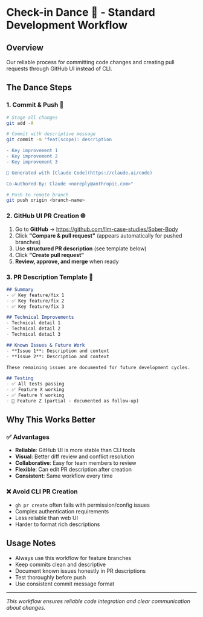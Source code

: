 # Check-in Dance 🕺 - Standard Development Workflow

## Overview
Our reliable process for committing code changes and creating pull requests through GitHub UI instead of CLI.

## The Dance Steps

### 1. **Commit & Push** 🎯
```bash
# Stage all changes
git add -A

# Commit with descriptive message
git commit -m "feat(scope): description

- Key improvement 1
- Key improvement 2
- Key improvement 3

🤖 Generated with [Claude Code](https://claude.ai/code)

Co-Authored-By: Claude <noreply@anthropic.com>"

# Push to remote branch
git push origin <branch-name>
```

### 2. **GitHub UI PR Creation** 🌐
1. Go to **GitHub** → https://github.com/llm-case-studies/Sober-Body
2. Click **"Compare & pull request"** (appears automatically for pushed branches)
3. Use **structured PR description** (see template below)
4. Click **"Create pull request"**
5. **Review, approve, and merge** when ready

### 3. **PR Description Template** 📝
```markdown
## Summary
- ✅ Key feature/fix 1
- ✅ Key feature/fix 2  
- ✅ Key feature/fix 3

## Technical Improvements
- Technical detail 1
- Technical detail 2
- Technical detail 3

## Known Issues & Future Work
- **Issue 1**: Description and context
- **Issue 2**: Description and context

These remaining issues are documented for future development cycles.

## Testing
- ✅ All tests passing
- ✅ Feature X working
- ✅ Feature Y working
- 🔄 Feature Z (partial - documented as follow-up)
```

## Why This Works Better

### ✅ Advantages
- **Reliable**: GitHub UI is more stable than CLI tools
- **Visual**: Better diff review and conflict resolution
- **Collaborative**: Easy for team members to review
- **Flexible**: Can edit PR description after creation
- **Consistent**: Same workflow every time

### ❌ Avoid CLI PR Creation
- `gh pr create` often fails with permission/config issues
- Complex authentication requirements
- Less reliable than web UI
- Harder to format rich descriptions

## Usage Notes
- Always use this workflow for feature branches
- Keep commits clean and descriptive
- Document known issues honestly in PR descriptions
- Test thoroughly before push
- Use consistent commit message format

---

*This workflow ensures reliable code integration and clear communication about changes.*